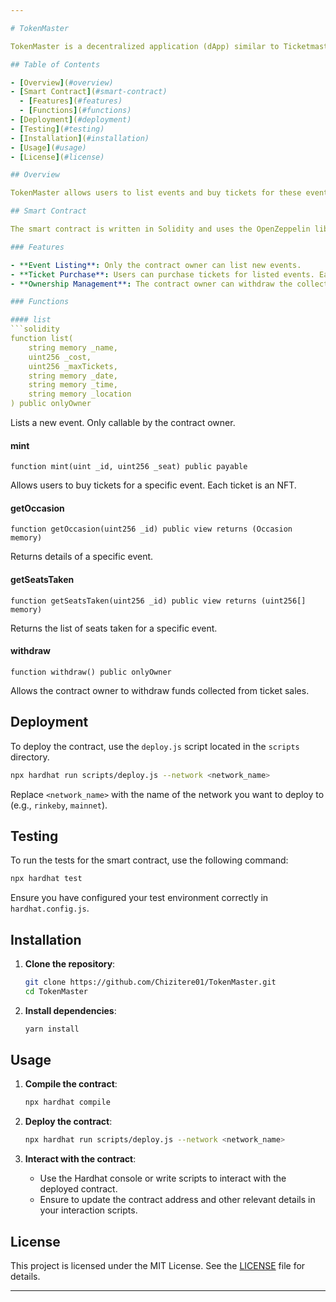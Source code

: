 ```yaml
---

# TokenMaster

TokenMaster is a decentralized application (dApp) similar to Ticketmaster.com, enabling users to purchase tickets by interacting with the blockchain. The tickets are represented as NFTs (Non-Fungible Tokens) using the ERC721 standard from OpenZeppelin.

## Table of Contents

- [Overview](#overview)
- [Smart Contract](#smart-contract)
  - [Features](#features)
  - [Functions](#functions)
- [Deployment](#deployment)
- [Testing](#testing)
- [Installation](#installation)
- [Usage](#usage)
- [License](#license)

## Overview

TokenMaster allows users to list events and buy tickets for these events. Each ticket is minted as an NFT, ensuring the uniqueness and ownership of each ticket. The contract owner (deployer) has special permissions to list events and withdraw funds.

## Smart Contract

The smart contract is written in Solidity and uses the OpenZeppelin library for ERC721 token functionality.

### Features

- **Event Listing**: Only the contract owner can list new events.
- **Ticket Purchase**: Users can purchase tickets for listed events. Each ticket is an NFT.
- **Ownership Management**: The contract owner can withdraw the collected funds.

### Functions

#### list
```solidity
function list(
    string memory _name,
    uint256 _cost,
    uint256 _maxTickets,
    string memory _date,
    string memory _time,
    string memory _location
) public onlyOwner
```
Lists a new event. Only callable by the contract owner.

#### mint
```solidity
function mint(uint _id, uint256 _seat) public payable
```
Allows users to buy tickets for a specific event. Each ticket is an NFT.

#### getOccasion
```solidity
function getOccasion(uint256 _id) public view returns (Occasion memory)
```
Returns details of a specific event.

#### getSeatsTaken
```solidity
function getSeatsTaken(uint256 _id) public view returns (uint256[] memory)
```
Returns the list of seats taken for a specific event.

#### withdraw
```solidity
function withdraw() public onlyOwner
```
Allows the contract owner to withdraw funds collected from ticket sales.

## Deployment

To deploy the contract, use the `deploy.js` script located in the `scripts` directory.

```bash
npx hardhat run scripts/deploy.js --network <network_name>
```

Replace `<network_name>` with the name of the network you want to deploy to (e.g., `rinkeby`, `mainnet`).

## Testing

To run the tests for the smart contract, use the following command:

```bash
npx hardhat test
```

Ensure you have configured your test environment correctly in `hardhat.config.js`.

## Installation

1. **Clone the repository**:
   ```bash
   git clone https://github.com/Chizitere01/TokenMaster.git
   cd TokenMaster
   ```

2. **Install dependencies**:
   ```bash
   yarn install
   ```

## Usage

1. **Compile the contract**:
   ```bash
   npx hardhat compile
   ```

2. **Deploy the contract**:
   ```bash
   npx hardhat run scripts/deploy.js --network <network_name>
   ```

3. **Interact with the contract**:
   - Use the Hardhat console or write scripts to interact with the deployed contract.
   - Ensure to update the contract address and other relevant details in your interaction scripts.

## License

This project is licensed under the MIT License. See the [LICENSE](LICENSE) file for details.

---
```

